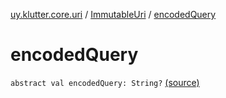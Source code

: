 [uy.klutter.core.uri](../index.md) / [ImmutableUri](index.md) / [encodedQuery](.)


# encodedQuery
`abstract val encodedQuery: String?` [(source)](https://github.com/kohesive/klutter/blob/master/core-jdk6/src/main/kotlin/uy/klutter/core/uri/UriBuilder.kt#L35)


